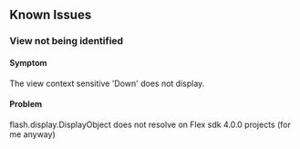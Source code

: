 ## Known Issues

### View not being identified

#### Symptom

The view context sensitive 'Down' does not display.

#### Problem

flash.display.DisplayObject does not resolve on Flex sdk 4.0.0 projects (for me anyway)

